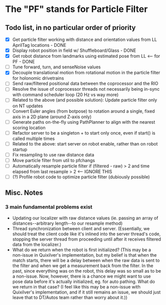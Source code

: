 # The "PF" stands for Particle Filter

## Todo list, in no particular order of priority

- [x] Get particle filter working with distance and orientation values from LL AprilTag locations - DONE
- [x] Display robot position in field w/ Shuffleboard/Glass - DONE
- [x] Get robot distance from landmarks using estimated pose from LL <-- for PF - DONE
- [ ] Tune forward, turn, and senseNoise values
- [X] Decouple translational motion from rotational motion in the particle filter for holonomic drivetrains
- [ ] Send raw/filtered positional data between the coprocessor and the RIO
- [ ] Resolve the issue of coprocessor threads not necessarily being in-sync with command scheduler loop (20 Hz vs way more)
- [ ] Related to the above (and possible solution): Update particle filter only on NT updates
- [ ] Convert Euler angles (from botpose) to rotation around a single, fixed axis in a 2D plane (around Z-axis only)
- [ ] Generate paths on-the-fly using PathPlanner to align with the nearest scoring location
- [ ] Refactor server to be a singleton + to start only once, even if start() is called multiple times
- [ ] Related to the above: start server on robot enable, rather than on robot startup
- [ ] Fix resampling to use raw distance data
- [ ] Move particle filter from util to pfchangs
- [ ] Automatically resample particle filter if (filtered - raw) > 2 and time elapsed from last resample > 2 <-- IGNORE THIS
- [ ] (?) Profile robot code to optimize particle filter (dubiously possible)

## Misc. Notes

### 3 main fundamental problems exist

* Updating our localizer with raw distance values (ie. passing an array of distances--arbitrary 
length--to our resample method)
* Thread synchronization between client and server. (Essentially, we should treat the client 
code like it's inlined into the server thread's code, stopping the server thread from proceeding until
after it receives filtered data from the localizer.)
* What do we return when the robot is first initialized? (This may be a non-issue in Quixilver's
implementation, but my belief is that when the match starts, there will be a delay between when
the raw data is sent to the filter and when we get a measurement back from the filter. In the past,
since everything was on the robot, this delay was so small as to be a non-issue. Now, however, there
is a chance we might want to use pose data before it's actually initialized, eg. for auto pathing. What
do we return in that case? (I feel like this may be a non-issue with Quixilver's implementation, and if
it still remains an issue, we should just leave that to DT/Autos team rather than worry about it.))
